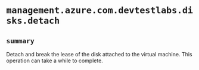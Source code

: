 # `management.azure.com.devtestlabs.disks.detach`

## `summary`
Detach and break the lease of the disk attached to the virtual machine. This operation can take a while to complete.


